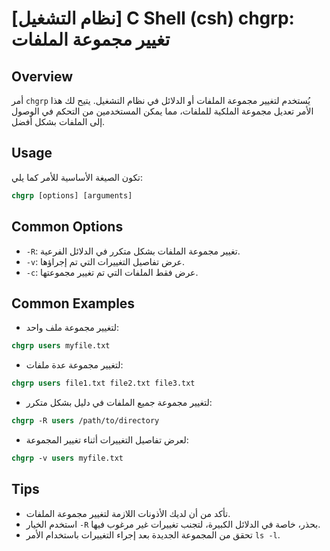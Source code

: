 # [نظام التشغيل] C Shell (csh) chgrp: تغيير مجموعة الملفات

## Overview
أمر `chgrp` يُستخدم لتغيير مجموعة الملفات أو الدلائل في نظام التشغيل. يتيح لك هذا الأمر تعديل مجموعة الملكية للملفات، مما يمكن المستخدمين من التحكم في الوصول إلى الملفات بشكل أفضل.

## Usage
تكون الصيغة الأساسية للأمر كما يلي:

```csh
chgrp [options] [arguments]
```

## Common Options
- `-R`: تغيير مجموعة الملفات بشكل متكرر في الدلائل الفرعية.
- `-v`: عرض تفاصيل التغييرات التي تم إجراؤها.
- `-c`: عرض فقط الملفات التي تم تغيير مجموعتها.

## Common Examples
- لتغيير مجموعة ملف واحد:
```csh
chgrp users myfile.txt
```

- لتغيير مجموعة عدة ملفات:
```csh
chgrp users file1.txt file2.txt file3.txt
```

- لتغيير مجموعة جميع الملفات في دليل بشكل متكرر:
```csh
chgrp -R users /path/to/directory
```

- لعرض تفاصيل التغييرات أثناء تغيير المجموعة:
```csh
chgrp -v users myfile.txt
```

## Tips
- تأكد من أن لديك الأذونات اللازمة لتغيير مجموعة الملفات.
- استخدم الخيار `-R` بحذر، خاصة في الدلائل الكبيرة، لتجنب تغييرات غير مرغوب فيها.
- تحقق من المجموعة الجديدة بعد إجراء التغييرات باستخدام الأمر `ls -l`.